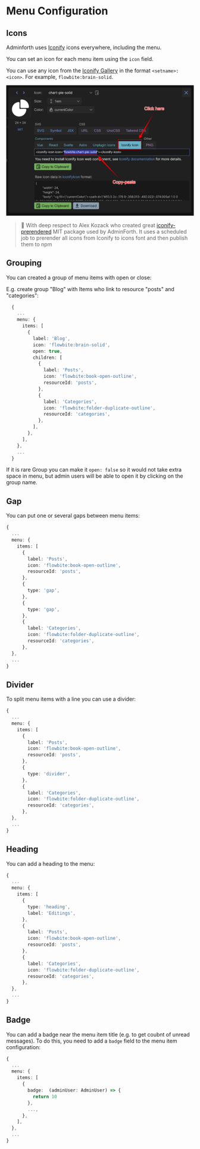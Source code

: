 # Menu Configuration


## Icons

Adminforth uses [Iconify](https://iconify.design/) icons everywhere, including the menu. 

You can set an icon for each menu item using the `icon` field.

You can use any icon from the [Iconify Gallery](https://icon-sets.iconify.design/) in the format `<setname>:<icon>`. For example, `flowbite:brain-solid`.

![Icons for AdminForth](image-14.png)

> 👋 With deep respect to Alex Kozack who created great [iconify-prerendered](https://github.com/cawa-93/iconify-prerendered) MIT package used by AdminForth. It uses a scheduled job to prerender all icons from Iconify to icons font and then publish them to npm


## Grouping 

You can created a group of menu items with open or close:

E.g. create group "Blog" with Items who link to resource "posts" and "categories":
  
```ts title='./index.ts'
  {
    ...
    menu: {
      items: [
        {
          label: 'Blog',
          icon: 'flowbite:brain-solid',
          open: true,
          children: [
            {
              label: 'Posts',
              icon: 'flowbite:book-open-outline',
              resourceId: 'posts',
            },
            {
              label: 'Categories',
              icon: 'flowbite:folder-duplicate-outline',
              resourceId: 'categories',
            },
          ],
        },
      ],
    },
    ...
  }
```

If it is rare Group you can make it `open: false` so it would not take extra space in menu, but admin users will be able to open it by clicking on the group name.

## Gap

You can put one or several gaps between menu items:

```ts title='./index.ts'
{
  ...
  menu: {
    items: [
      {
        label: 'Posts',
        icon: 'flowbite:book-open-outline',
        resourceId: 'posts',
      },
      {
        type: 'gap',
      },
      {
        type: 'gap',
      },
      {
        label: 'Categories',
        icon: 'flowbite:folder-duplicate-outline',
        resourceId: 'categories',
      },
  },
  ...
}
```

## Divider

To split menu items with a line you can use a divider:

```ts title='./index.ts'
{
  ...
  menu: {
    items: [
      {
        label: 'Posts',
        icon: 'flowbite:book-open-outline',
        resourceId: 'posts',
      },
      {
        type: 'divider',
      },
      {
        label: 'Categories',
        icon: 'flowbite:folder-duplicate-outline',
        resourceId: 'categories',
      },
  },
  ...
}
```



## Heading

You can add a heading to the menu:

```ts title='./index.ts'
{
  ...
  menu: {
    items: [
      {
        type: 'heading',
        label: 'Editings',
      },
      {
        label: 'Posts',
        icon: 'flowbite:book-open-outline',
        resourceId: 'posts',
      },
      {
        label: 'Categories',
        icon: 'flowbite:folder-duplicate-outline',
        resourceId: 'categories',
      },
  },
  ...
}
```



## Badge

You can add a badge near the menu item title (e.g. to get coubnt of unread messages). To do this, you need to add a `badge` field to the menu item configuration:

```ts title='./index.ts'
{
  ...
  menu: {
    items: [
      {
        badge:  (adminUser: AdminUser) => {
          return 10
        },
        ...,
      },
    ],
  },
  ...
}
```